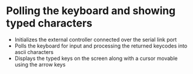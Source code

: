 # Polling the keyboard and showing typed characters

- Initializes the external controller connected over the serial link port
- Polls the keyboard for input and processing the returned keycodes into ascii characters
- Displays the typed keys on the screen along with a cursor movable using the arrow keys

